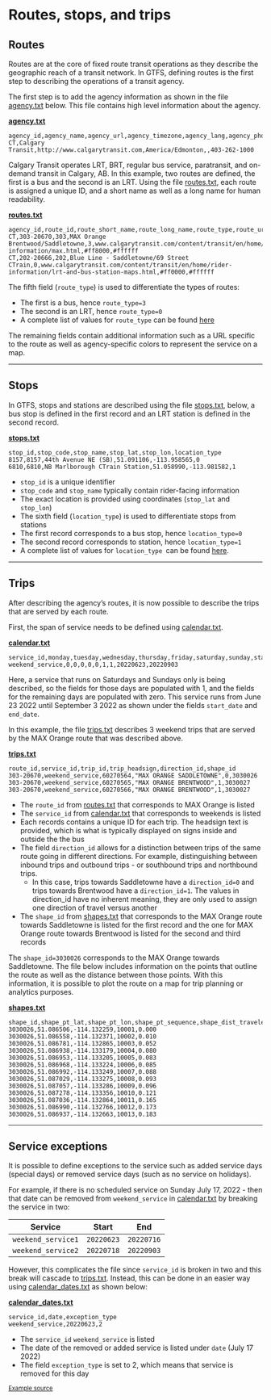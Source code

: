 # Routes, stops, and trips

## Routes 

Routes are at the core of fixed route transit operations as they describe the geographic reach of a transit network. In GTFS, defining routes is the first step to describing the operations of a transit agency. 

The first step is to add the agency information as shown in the file [agency.txt](../../reference/#agencytxt) below. This file contains high level information about the agency. 

[**agency.txt**](../../reference/#agencytxt)

```
agency_id,agency_name,agency_url,agency_timezone,agency_lang,agency_phone
CT,Calgary Transit,http://www.calgarytransit.com,America/Edmonton,,403-262-1000
```

Calgary Transit operates LRT, BRT, regular bus service, paratransit, and on-demand transit in Calgary, AB. In this example, two routes are defined, the first is a bus and the second is an LRT. Using the file [routes.txt](../../reference/#routestxt), each route is assigned a unique ID, and a short name as well as a long name for human readability.

[**routes.txt**](../../reference/#routestxt)

```
agency_id,route_id,route_short_name,route_long_name,route_type,route_url,route_color,route_text_color
CT,303-20670,303,MAX Orange Brentwood/Saddletowne,3,www.calgarytransit.com/content/transit/en/home/rider-information/max.html,#ff8000,#ffffff
CT,202-20666,202,Blue Line - Saddletowne/69 Street CTrain,0,www.calgarytransit.com/content/transit/en/home/rider-information/lrt-and-bus-station-maps.html,#ff0000,#ffffff
```

The fifth field (`route_type`) is used to differentiate the types of routes:

- The first is a bus, hence `route_type=3`
- The second is an LRT, hence `route_type=0`
- A complete list of values for `route_type` can be found [here](../../reference/#routestxt)

The remaining fields contain additional information such as a URL specific to the route as well as agency-specific colors to represent the service on a map.

<hr>

## Stops

In GTFS, stops and stations are described using the file [stops.txt](../../reference/#stopstxt), below, a bus stop is defined in the first record and an LRT station is defined in the second record. 

[**stops.txt**](../../reference/#stopstxt) 

```
stop_id,stop_code,stop_name,stop_lat,stop_lon,location_type
8157,8157,44th Avenue NE (SB),51.091106,-113.958565,0
6810,6810,NB Marlborough CTrain Station,51.058990,-113.981582,1
```

- `stop_id` is a unique identifier
- `stop_code` and `stop_name` typically contain rider-facing information
- The exact location is provided using coordinates (`stop_lat` and `stop_lon`)
- The sixth field (`location_type`) is used to differentiate stops from stations
- The first record corresponds to a bus stop, hence `location_type=0`
- The second record corresponds to station, hence `location_type=1`
- A complete list of values for `location_type `can be found [here](../../reference/#stopstxt).

<hr>

## Trips

After describing the agency’s routes, it is now possible to describe the trips that are served by each route. 

First, the span of service needs to be defined using [calendar.txt](../../reference/#calendartxt).

[**calendar.txt**](../../reference/#calendartxt) 

```
service_id,monday,tuesday,wednesday,thursday,friday,saturday,sunday,start_date,end_date
weekend_service,0,0,0,0,0,1,1,20220623,20220903
```

Here, a service that runs on Saturdays and Sundays only is being described, so the fields for those days are populated with 1, and the fields for the remaining days are populated with zero. This service runs from June 23 2022 until September 3 2022 as shown under the fields `start_date` and `end_date`. 

In this example, the file [trips.txt](../../reference/#tripstxt) describes 3 weekend trips that are served by the MAX Orange route that was described above.

[**trips.txt**](../../reference/#tripstxt) 

```
route_id,service_id,trip_id,trip_headsign,direction_id,shape_id
303-20670,weekend_service,60270564,"MAX ORANGE SADDLETOWNE",0,3030026
303-20670,weekend_service,60270565,"MAX ORANGE BRENTWOOD",1,3030027
303-20670,weekend_service,60270566,"MAX ORANGE BRENTWOOD",1,3030027
```

- The `route_id` from [routes.txt](../../reference/#routestxt) that corresponds to MAX Orange is listed
- The `service_id` from [calendar.txt](../../reference/#calendartxt) that corresponds to weekends is listed
- Each records contains a unique ID for each trip.
The headsign text is provided, which is what is typically displayed on signs inside and outside the the bus
- The field `direction_id` allows for a distinction between trips of the same route going in different directions. For example, distinguishing between inbound trips and outbound trips - or southbound trips and northbound trips. 
    - In this case, trips towards Saddletowne have a `direction_id=0` and trips towards Brentwood have a `direction_id=1`. The values in direction_id have no inherent meaning, they are only used to assign one direction of travel versus another
- The `shape_id` from [shapes.txt](../../reference/#shapestxt) that corresponds to the MAX Orange route towards Saddletowne is listed for the first record and the one for MAX Orange route towards Brentwood is listed for the second and third records


The `shape_id=3030026` corresponds to the MAX Orange towards Saddletowne. The file below includes information on the points that outline the route as well as the distance between those points. With this information, it is possible to plot the route on a map for trip planning or analytics purposes.

[**shapes.txt**](../../reference/#shapestxt) 

```
shape_id,shape_pt_lat,shape_pt_lon,shape_pt_sequence,shape_dist_traveled
3030026,51.086506,-114.132259,10001,0.000
3030026,51.086558,-114.132371,10002,0.010
3030026,51.086781,-114.132865,10003,0.052
3030026,51.086938,-114.133179,10004,0.080
3030026,51.086953,-114.133205,10005,0.083
3030026,51.086968,-114.133224,10006,0.085
3030026,51.086992,-114.133249,10007,0.088
3030026,51.087029,-114.133275,10008,0.093
3030026,51.087057,-114.133286,10009,0.096
3030026,51.087278,-114.133356,10010,0.121
3030026,51.087036,-114.132864,10011,0.165
3030026,51.086990,-114.132766,10012,0.173
3030026,51.086937,-114.132663,10013,0.183
```

<hr>

## Service exceptions

It is possible to define exceptions to the service such as added service days (special days) or removed service days (such as no service on holidays).

For example, if there is no scheduled service on Sunday July 17, 2022 - then that date can be removed from `weekend_service` in [calendar.txt](../../reference/#calendartxt) by breaking the service in two:

| Service | Start | End |
| ----- | ----- | ----- |
| `weekend_service1` | `20220623` | `20220716` |
| `weekend_service2` | `20220718` | `20220903` |

However, this complicates the file since `service_id` is broken in two and this break will cascade to [trips.txt](../../reference/#tripstxt). Instead, this can be done in an easier way using [calendar_dates.txt](../../reference/#calendar_datestxt) as shown below:

[**calendar_dates.txt**](../../reference/#calendar_datestxt) 

```
service_id,date,exception_type
weekend_service,20220623,2
```

- The `service_id` `weekend_service` is listed 
- The date of the removed or added service is listed under `date` (July 17 2022) 
- The field `exception_type` is set to 2, which means that service is removed for this day 

<sup>[Example source](https://data.calgary.ca/download/npk7-z3bj/application%2Fzip)</sup>